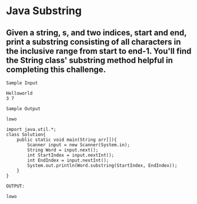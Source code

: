# Java Substring

## Given a string, s, and two indices, start and end, print a substring consisting of all characters in the inclusive range from start to end-1. You'll find the String class' substring method helpful in completing this challenge.

```
Sample Input

Helloworld
3 7
```

```
Sample Output

lowo
```

```
import java.util.*;
class Solution{
    public static void main(String arr[]){
        Scanner input = new Scanner(System.in);
        String Word = input.next();
        int StartIndex = input.nextInt();
        int EndIndex = input.nextInt();
        System.out.println(Word.substring(StartIndex, EndIndex));
    }
}

```

```
OUTPUT:

lowo
```
